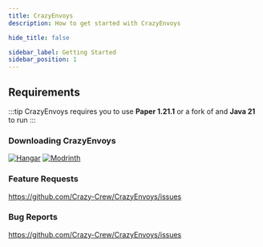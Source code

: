 ```yaml
---
title: CrazyEnvoys
description: How to get started with CrazyEnvoys

hide_title: false

sidebar_label: Getting Started
sidebar_position: 1
---
```

## Requirements
:::tip
CrazyEnvoys requires you to use **Paper  1.21.1** or a fork of and **Java 21** to run
:::

### Downloading CrazyEnvoys
[![Hangar](https://raw.githubusercontent.com/intergrav/devins-badges/v3/assets/cozy-minimal/available/hangar_64h.png)](https://hangar.papermc.io/CrazyCrew/CrazyEnvoys)
[![Modrinth](https://raw.githubusercontent.com/intergrav/devins-badges/v3/assets/cozy-minimal/available/modrinth_64h.png)](https://modrinth.com/plugin/crazyenvoys)

### Feature Requests
https://github.com/Crazy-Crew/CrazyEnvoys/issues

### Bug Reports
https://github.com/Crazy-Crew/CrazyEnvoys/issues